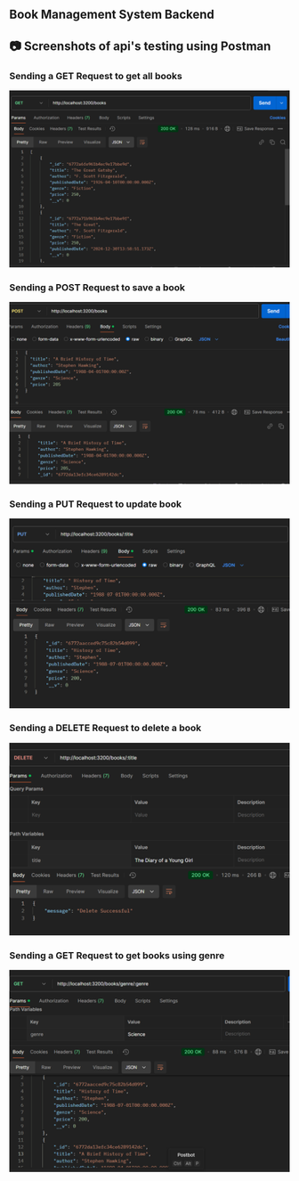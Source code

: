 ## Book Management System Backend

## 📷 Screenshots of api's testing using Postman

### Sending a GET Request to get all books
<img width="600" alt="Screenshot Description" src="assets/get request of book management.png">

### Sending a POST Request to save a book
<img width="600" alt="Screenshot Description" src="assets/post request of book management.png">

### Sending a PUT Request to update book
<img width="600" alt="Screenshot Description" src="assets/put request of book management.png">

### Sending a DELETE Request to delete a book
<img width="600" alt="Screenshot Description" src="assets/delete request of book management.png">

### Sending a GET Request to get books using genre
<img width="600" alt="Screenshot Description" src="assets/get using genre of book management.png">

